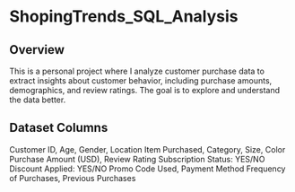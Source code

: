 # ShopingTrends_SQL_Analysis
## Overview
This is a personal project where I analyze customer purchase data to extract insights about customer behavior, including purchase amounts, demographics, and review ratings. The goal is to explore and understand the data better.

## Dataset Columns
Customer ID, Age, Gender, Location
Item Purchased, Category, Size, Color
Purchase Amount (USD), Review Rating
Subscription Status: YES/NO
Discount Applied: YES/NO
Promo Code Used, Payment Method
Frequency of Purchases, Previous Purchases
